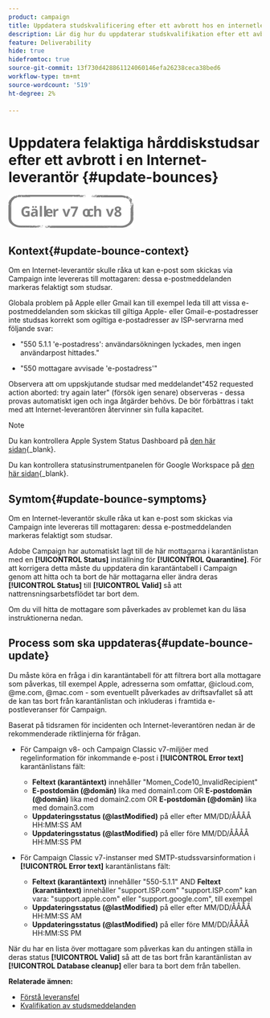 ```yaml
---
product: campaign
title: Uppdatera studskvalificering efter ett avbrott hos en internetleverantör
description: Lär dig hur du uppdaterar studskvalifikation efter ett avbrott i en Internet-leverantör
feature: Deliverability
hide: true
hidefromtoc: true
source-git-commit: 13f730d428861124060146efa26238ceca38bed6
workflow-type: tm+mt
source-wordcount: '519'
ht-degree: 2%

---
```


# Uppdatera felaktiga hårddiskstudsar efter ett avbrott i en Internet-leverantör {#update-bounces}

![](../../assets/common.svg)

## Kontext{#update-bounce-context}

Om en Internet-leverantör skulle råka ut kan e-post som skickas via Campaign inte levereras till mottagaren: dessa e-postmeddelanden markeras felaktigt som studsar.

Globala problem på Apple eller Gmail kan till exempel leda till att vissa e-postmeddelanden som skickas till giltiga Apple- eller Gmail-e-postadresser inte studsas korrekt som ogiltiga e-postadresser av ISP-servrarna med följande svar:

* &quot;550 5.1.1 &#39;e-postadress&#39;: användarsökningen lyckades, men ingen användarpost hittades.&quot;

* &quot;550 mottagare avvisade &#39;e-postadress&#39;&quot;

Observera att om uppskjutande studsar med meddelandet&quot;452 requested action aborted: try again later&quot; (försök igen senare) observeras - dessa provas automatiskt igen och inga åtgärder behövs. De bör förbättras i takt med att Internet-leverantören återvinner sin fulla kapacitet.

>[!NOTE]
>
>Du kan kontrollera Apple System Status Dashboard på [den här sidan](https://www.apple.com/support/systemstatus/){_blank}.
>
>Du kan kontrollera statusinstrumentpanelen för Google Workspace på [den här sidan](https://www.google.com/appsstatus#hl=en&amp;v=status){_blank}.

## Symtom{#update-bounce-symptoms}

Om en Internet-leverantör skulle råka ut kan e-post som skickas via Campaign inte levereras till mottagaren: dessa e-postmeddelanden markeras felaktigt som studsar.

Adobe Campaign har automatiskt lagt till de här mottagarna i karantänlistan med en **[!UICONTROL Status]** inställning för **[!UICONTROL Quarantine]**. För att korrigera detta måste du uppdatera din karantäntabell i Campaign genom att hitta och ta bort de här mottagarna eller ändra deras **[!UICONTROL Status]** till **[!UICONTROL Valid]** så att nattrensningsarbetsflödet tar bort dem.

Om du vill hitta de mottagare som påverkades av problemet kan du läsa instruktionerna nedan.

## Process som ska uppdateras{#update-bounce-update}

Du måste köra en fråga i din karantäntabell för att filtrera bort alla mottagare som påverkas, till exempel Apple, adresserna som omfattar, @icloud.com, @me.com, @mac.com - som eventuellt påverkades av driftsavfallet så att de kan tas bort från karantänlistan och inkluderas i framtida e-postleveranser för Campaign.

Baserat på tidsramen för incidenten och Internet-leverantören nedan är de rekommenderade riktlinjerna för frågan.

* För Campaign v8- och Campaign Classic v7-miljöer med regelinformation för inkommande e-post i **[!UICONTROL Error text]** karantänlistans fält:

   * **Feltext (karantäntext)** innehåller &quot;Momen_Code10_InvalidRecipient&quot;
   * **E-postdomän (@domän)** lika med domain1.com OR **E-postdomän (@domän)** lika med domain2.com OR **E-postdomän (@domän)** lika med domain3.com
   * **Uppdateringsstatus (@lastModified)** på eller efter MM/DD/ÅÅÅÅ HH:MM:SS AM
   * **Uppdateringsstatus (@lastModified)** på eller före MM/DD/ÅÅÅÅ HH:MM:SS PM

* För Campaign Classic v7-instanser med SMTP-studssvarsinformation i **[!UICONTROL Error text]** karantänlistans fält:

   * **Feltext (karantäntext)** innehåller &quot;550-5.1.1&quot; AND **Feltext (karantäntext)** innehåller &quot;support.ISP.com&quot; &quot;support.ISP.com&quot; kan vara: &quot;support.apple.com&quot; eller &quot;support.google.com&quot;, till exempel
   * **Uppdateringsstatus (@lastModified)** på eller efter MM/DD/ÅÅÅÅ HH:MM:SS AM
   * **Uppdateringsstatus (@lastModified)** på eller före MM/DD/ÅÅÅÅ HH:MM:SS PM


När du har en lista över mottagare som påverkas kan du antingen ställa in deras status **[!UICONTROL Valid]** så att de tas bort från karantänlistan av **[!UICONTROL Database cleanup]** eller bara ta bort dem från tabellen.

**Relaterade ämnen:**
* [Förstå leveransfel](understanding-delivery-failures.md)
* [Kvalifikation av studsmeddelanden](understanding-delivery-failures.md#bounce-mail-qualification)
